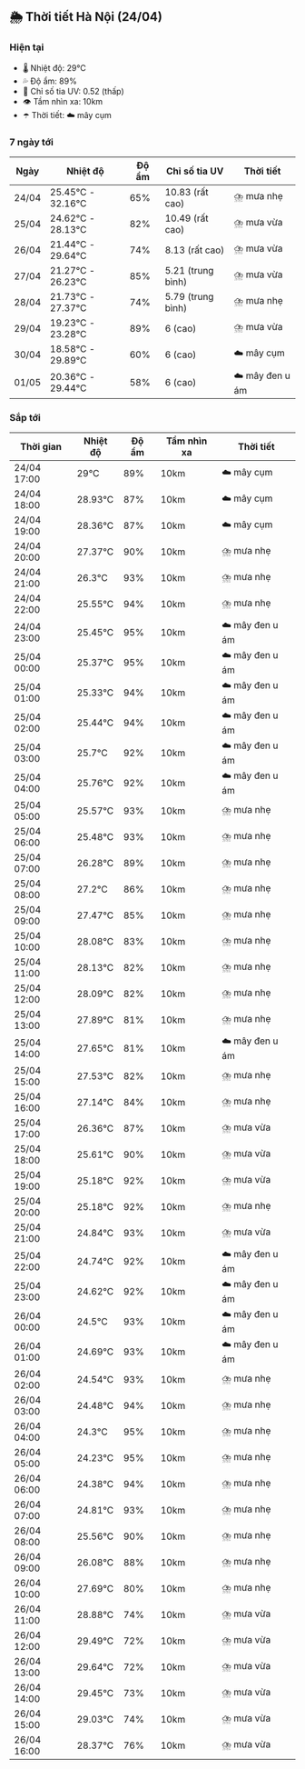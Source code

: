 ## 🌦️ Thời tiết Hà Nội (24/04)

### Hiện tại

- 🌡️ Nhiệt độ: 29℃
- 💦 Độ ẩm: 89%
- 🌟 Chỉ số tia UV: 0.52 (thấp)
- 👁️ Tầm nhìn xa: 10km
- ☂️ Thời tiết: ☁️ mây cụm

### 7 ngày tới

| Ngày | Nhiệt độ | Độ ẩm | Chỉ số tia UV | Thời tiết |
| --- | --- | --- | --- | --- |
| 24/04 | 25.45℃ - 32.16℃ | 65% | 10.83 (rất cao) | ⛈️ mưa nhẹ |
| 25/04 | 24.62℃ - 28.13℃ | 82% | 10.49 (rất cao) | ⛈️ mưa vừa |
| 26/04 | 21.44℃ - 29.64℃ | 74% | 8.13 (rất cao) | ⛈️ mưa vừa |
| 27/04 | 21.27℃ - 26.23℃ | 85% | 5.21 (trung bình) | ⛈️ mưa vừa |
| 28/04 | 21.73℃ - 27.37℃ | 74% | 5.79 (trung bình) | ⛈️ mưa nhẹ |
| 29/04 | 19.23℃ - 23.28℃ | 89% | 6 (cao) | ⛈️ mưa vừa |
| 30/04 | 18.58℃ - 29.89℃ | 60% | 6 (cao) | ☁️ mây cụm |
| 01/05 | 20.36℃ - 29.44℃ | 58% | 6 (cao) | ☁️ mây đen u ám |

### Sắp tới

| Thời gian | Nhiệt độ | Độ ẩm | Tầm nhìn xa | Thời tiết |
| --- | --- | --- | --- | --- |
| 24/04 17:00 | 29℃ | 89% | 10km | ☁️ mây cụm |
| 24/04 18:00 | 28.93℃ | 87% | 10km | ☁️ mây cụm |
| 24/04 19:00 | 28.36℃ | 87% | 10km | ☁️ mây cụm |
| 24/04 20:00 | 27.37℃ | 90% | 10km | ⛈️ mưa nhẹ |
| 24/04 21:00 | 26.3℃ | 93% | 10km | ⛈️ mưa nhẹ |
| 24/04 22:00 | 25.55℃ | 94% | 10km | ⛈️ mưa nhẹ |
| 24/04 23:00 | 25.45℃ | 95% | 10km | ☁️ mây đen u ám |
| 25/04 00:00 | 25.37℃ | 95% | 10km | ☁️ mây đen u ám |
| 25/04 01:00 | 25.33℃ | 94% | 10km | ☁️ mây đen u ám |
| 25/04 02:00 | 25.44℃ | 94% | 10km | ☁️ mây đen u ám |
| 25/04 03:00 | 25.7℃ | 92% | 10km | ☁️ mây đen u ám |
| 25/04 04:00 | 25.76℃ | 92% | 10km | ☁️ mây đen u ám |
| 25/04 05:00 | 25.57℃ | 93% | 10km | ⛈️ mưa nhẹ |
| 25/04 06:00 | 25.48℃ | 93% | 10km | ⛈️ mưa nhẹ |
| 25/04 07:00 | 26.28℃ | 89% | 10km | ⛈️ mưa nhẹ |
| 25/04 08:00 | 27.2℃ | 86% | 10km | ⛈️ mưa nhẹ |
| 25/04 09:00 | 27.47℃ | 85% | 10km | ⛈️ mưa nhẹ |
| 25/04 10:00 | 28.08℃ | 83% | 10km | ⛈️ mưa nhẹ |
| 25/04 11:00 | 28.13℃ | 82% | 10km | ⛈️ mưa nhẹ |
| 25/04 12:00 | 28.09℃ | 82% | 10km | ⛈️ mưa nhẹ |
| 25/04 13:00 | 27.89℃ | 81% | 10km | ⛈️ mưa nhẹ |
| 25/04 14:00 | 27.65℃ | 81% | 10km | ☁️ mây đen u ám |
| 25/04 15:00 | 27.53℃ | 82% | 10km | ⛈️ mưa nhẹ |
| 25/04 16:00 | 27.14℃ | 84% | 10km | ⛈️ mưa nhẹ |
| 25/04 17:00 | 26.36℃ | 87% | 10km | ⛈️ mưa vừa |
| 25/04 18:00 | 25.61℃ | 90% | 10km | ⛈️ mưa vừa |
| 25/04 19:00 | 25.18℃ | 92% | 10km | ⛈️ mưa vừa |
| 25/04 20:00 | 25.18℃ | 92% | 10km | ⛈️ mưa nhẹ |
| 25/04 21:00 | 24.84℃ | 93% | 10km | ⛈️ mưa vừa |
| 25/04 22:00 | 24.74℃ | 92% | 10km | ☁️ mây đen u ám |
| 25/04 23:00 | 24.62℃ | 92% | 10km | ☁️ mây đen u ám |
| 26/04 00:00 | 24.5℃ | 93% | 10km | ☁️ mây đen u ám |
| 26/04 01:00 | 24.69℃ | 93% | 10km | ☁️ mây đen u ám |
| 26/04 02:00 | 24.54℃ | 93% | 10km | ⛈️ mưa nhẹ |
| 26/04 03:00 | 24.48℃ | 94% | 10km | ⛈️ mưa nhẹ |
| 26/04 04:00 | 24.3℃ | 95% | 10km | ⛈️ mưa nhẹ |
| 26/04 05:00 | 24.23℃ | 95% | 10km | ⛈️ mưa nhẹ |
| 26/04 06:00 | 24.38℃ | 94% | 10km | ⛈️ mưa nhẹ |
| 26/04 07:00 | 24.81℃ | 93% | 10km | ⛈️ mưa nhẹ |
| 26/04 08:00 | 25.56℃ | 90% | 10km | ⛈️ mưa nhẹ |
| 26/04 09:00 | 26.08℃ | 88% | 10km | ⛈️ mưa nhẹ |
| 26/04 10:00 | 27.69℃ | 80% | 10km | ⛈️ mưa nhẹ |
| 26/04 11:00 | 28.88℃ | 74% | 10km | ⛈️ mưa vừa |
| 26/04 12:00 | 29.49℃ | 72% | 10km | ⛈️ mưa vừa |
| 26/04 13:00 | 29.64℃ | 72% | 10km | ⛈️ mưa vừa |
| 26/04 14:00 | 29.45℃ | 73% | 10km | ⛈️ mưa vừa |
| 26/04 15:00 | 29.03℃ | 74% | 10km | ⛈️ mưa vừa |
| 26/04 16:00 | 28.37℃ | 76% | 10km | ⛈️ mưa vừa |

